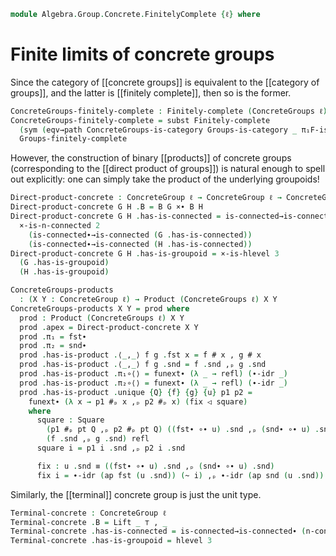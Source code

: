 <!--
```agda
open import Algebra.Group.Cat.FinitelyComplete
open import Algebra.Group.Cat.Base
open import Algebra.Group.Concrete

open import Cat.Functor.Equivalence.Path
open import Cat.Diagram.Limit.Finite
open import Cat.Diagram.Product
open import Cat.Prelude

open import Homotopy.Connectedness.Automation
open import Homotopy.Connectedness

open ConcreteGroup
open is-product
open Product
```
-->

```agda
module Algebra.Group.Concrete.FinitelyComplete {ℓ} where
```

# Finite limits of concrete groups

Since the category of [[concrete groups]] is equivalent to the
[[category of groups]], and the latter is [[finitely complete]], then
so is the former.

```agda
ConcreteGroups-finitely-complete : Finitely-complete (ConcreteGroups ℓ)
ConcreteGroups-finitely-complete = subst Finitely-complete
  (sym (eqv→path ConcreteGroups-is-category Groups-is-category _ π₁F-is-equivalence))
  Groups-finitely-complete
```

However, the construction of binary [[products]] of concrete groups
(corresponding to the [[direct product of groups]]) is natural enough to
spell out explicitly: one can simply take the product of the underlying
groupoids!

```agda
Direct-product-concrete : ConcreteGroup ℓ → ConcreteGroup ℓ → ConcreteGroup ℓ
Direct-product-concrete G H .B = B G ×∙ B H
Direct-product-concrete G H .has-is-connected = is-connected→is-connected∙ $
  ×-is-n-connected 2
    (is-connected∙→is-connected (G .has-is-connected))
    (is-connected∙→is-connected (H .has-is-connected))
Direct-product-concrete G H .has-is-groupoid = ×-is-hlevel 3
  (G .has-is-groupoid)
  (H .has-is-groupoid)

ConcreteGroups-products
  : (X Y : ConcreteGroup ℓ) → Product (ConcreteGroups ℓ) X Y
ConcreteGroups-products X Y = prod where
  prod : Product (ConcreteGroups ℓ) X Y
  prod .apex = Direct-product-concrete X Y
  prod .π₁ = fst∙
  prod .π₂ = snd∙
  prod .has-is-product .⟨_,_⟩ f g .fst x = f # x , g # x
  prod .has-is-product .⟨_,_⟩ f g .snd = f .snd ,ₚ g .snd
  prod .has-is-product .π₁∘⟨⟩ = funext∙ (λ _ → refl) (∙-idr _)
  prod .has-is-product .π₂∘⟨⟩ = funext∙ (λ _ → refl) (∙-idr _)
  prod .has-is-product .unique {Q} {f} {g} {u} p1 p2 =
    funext∙ (λ x → p1 #ₚ x ,ₚ p2 #ₚ x) (fix ◁ square)
    where
      square : Square
        (p1 #ₚ pt Q ,ₚ p2 #ₚ pt Q) ((fst∙ ∘∙ u) .snd ,ₚ (snd∙ ∘∙ u) .snd)
        (f .snd ,ₚ g .snd) refl
      square i = p1 i .snd ,ₚ p2 i .snd

      fix : u .snd ≡ ((fst∙ ∘∙ u) .snd ,ₚ (snd∙ ∘∙ u) .snd)
      fix i = ∙-idr (ap fst (u .snd)) (~ i) ,ₚ ∙-idr (ap snd (u .snd)) (~ i)
```

Similarly, the [[terminal]] concrete group is just the unit type.

```agda
Terminal-concrete : ConcreteGroup ℓ
Terminal-concrete .B = Lift _ ⊤ , _
Terminal-concrete .has-is-connected = is-connected→is-connected∙ (n-connected 2)
Terminal-concrete .has-is-groupoid = hlevel 3
```

